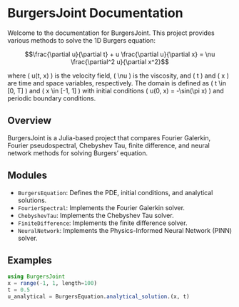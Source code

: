 # BurgersJoint Documentation

Welcome to the documentation for BurgersJoint. This project provides various methods to solve the 1D Burgers equation:
```math
\frac{\partial u}{\partial t} + u \frac{\partial u}{\partial x} = \nu \frac{\partial^2 u}{\partial x^2}
```
where \( u(t, x) \) is the velocity field, \( \nu \) is the viscosity, and \( t \) and \( x \) are time and space variables, respectively. The domain is defined as \( t \in [0, T] \) and \( x \in [-1, 1] \) with initial conditions \( u(0, x) = -\sin(\pi x) \) and periodic boundary conditions.

## Overview

BurgersJoint is a Julia-based project that compares Fourier Galerkin, Fourier pseudospectral, Chebyshev Tau, finite difference, and neural network methods for solving Burgers’ equation.

## Modules

- `BurgersEquation`: Defines the PDE, initial conditions, and analytical solutions.
- `FourierSpectral`: Implements the Fourier Galerkin solver.
- `ChebyshevTau`: Implements the Chebyshev Tau solver.
- `FiniteDifference`: Implements the finite difference solver.
- `NeuralNetwork`: Implements the Physics-Informed Neural Network (PINN) solver.

## Examples

```julia
using BurgersJoint
x = range(-1, 1, length=100)
t = 0.5
u_analytical = BurgersEquation.analytical_solution.(x, t)
```
